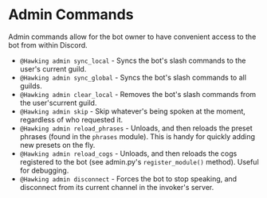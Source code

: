 # Admin Commands
Admin commands allow for the bot owner to have convenient access to the bot from within Discord.

- `@Hawking admin sync_local` - Syncs the bot's slash commands to the user's current guild.
- `@Hawking admin sync_global` - Syncs the bot's slash commands to all guilds.
- `@Hawking admin clear_local` - Removes the bot's slash commands from the user'scurrent guild.
- `@Hawking admin skip` - Skip whatever's being spoken at the moment, regardless of who requested it.
- `@Hawking admin reload_phrases` - Unloads, and then reloads the preset phrases (found in the `phrases` module). This is handy for quickly adding new presets on the fly.
- `@Hawking admin reload_cogs` - Unloads, and then reloads the cogs registered to the bot (see admin.py's `register_module()` method). Useful for debugging.
- `@Hawking admin disconnect` - Forces the bot to stop speaking, and disconnect from its current channel in the invoker's server.
